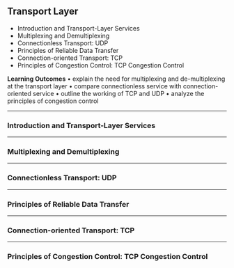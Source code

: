 ## Transport Layer
- Introduction and Transport-Layer Services
- Multiplexing and Demultiplexing
- Connectionless Transport: UDP
- Principles of Reliable Data Transfer
- Connection-oriented Transport: TCP
- Principles of Congestion Control: TCP Congestion Control  

__Learning Outcomes__
• explain the need for multiplexing and de-multiplexing at the transport layer
• compare connectionless service with connection-oriented service
• outline the working of TCP and UDP
• analyze the principles of congestion control

---
###  Introduction and Transport-Layer Services

---
### Multiplexing and Demultiplexing

---
### Connectionless Transport: UDP

---
### Principles of Reliable Data Transfer

---
### Connection-oriented Transport: TCP

---
###  Principles of Congestion Control: TCP Congestion Control  


